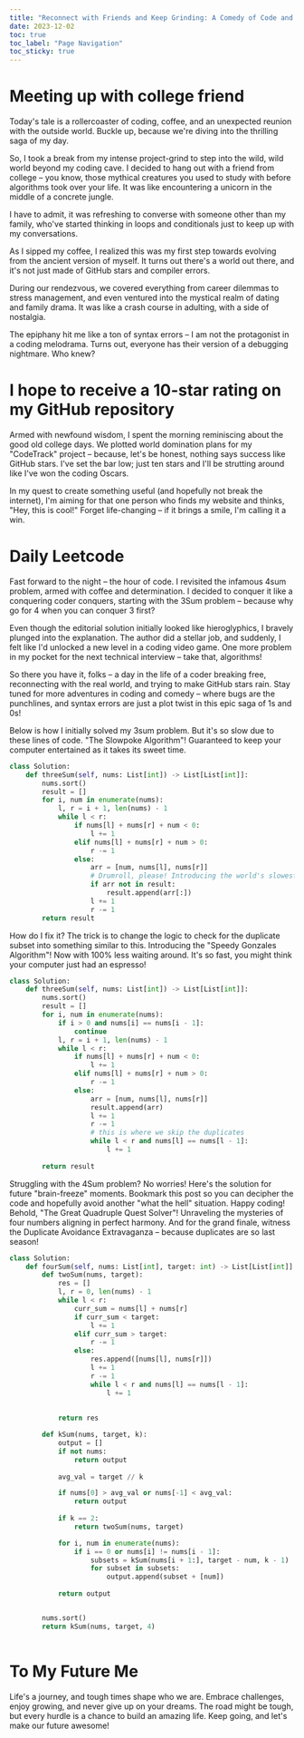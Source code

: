 ```yaml
---
title: "Reconnect with Friends and Keep Grinding: A Comedy of Code and Coffee"
date: 2023-12-02
toc: true
toc_label: "Page Navigation"
toc_sticky: true
---
```


# Meeting up with college friend
Today's tale is a rollercoaster of coding, coffee, and an unexpected reunion with the outside world. Buckle up, because we're diving into the thrilling saga of my day.

So, I took a break from my intense project-grind to step into the wild, wild world beyond my coding cave. I decided to hang out with a friend from college – you know, those mythical creatures you used to study with before algorithms took over your life. It was like encountering a unicorn in the middle of a concrete jungle.

I have to admit, it was refreshing to converse with someone other than my family, who've started thinking in loops and conditionals just to keep up with my conversations.

As I sipped my coffee, I realized this was my first step towards evolving from the ancient version of myself. It turns out there's a world out there, and it's not just made of GitHub stars and compiler errors.

During our rendezvous, we covered everything from career dilemmas to stress management, and even ventured into the mystical realm of dating and family drama. It was like a crash course in adulting, with a side of nostalgia.

The epiphany hit me like a ton of syntax errors – I am not the protagonist in a coding melodrama. Turns out, everyone has their version of a debugging nightmare. Who knew?

# I hope to receive a 10-star rating on my GitHub repository
Armed with newfound wisdom, I spent the morning reminiscing about the good old college days. We plotted world domination plans for my "CodeTrack" project – because, let's be honest, nothing says success like GitHub stars. I've set the bar low; just ten stars and I'll be strutting around like I've won the coding Oscars.

In my quest to create something useful (and hopefully not break the internet), I'm aiming for that one person who finds my website and thinks, "Hey, this is cool!" Forget life-changing – if it brings a smile, I'm calling it a win.

# Daily Leetcode
Fast forward to the night – the hour of code. I revisited the infamous 4sum problem, armed with coffee and determination. I decided to conquer it like a conquering coder conquers, starting with the 3Sum problem – because why go for 4 when you can conquer 3 first?

Even though the editorial solution initially looked like hieroglyphics, I bravely plunged into the explanation. The author did a stellar job, and suddenly, I felt like I'd unlocked a new level in a coding video game. One more problem in my pocket for the next technical interview – take that, algorithms!

So there you have it, folks – a day in the life of a coder breaking free, reconnecting with the real world, and trying to make GitHub stars rain. Stay tuned for more adventures in coding and comedy – where bugs are the punchlines, and syntax errors are just a plot twist in this epic saga of 1s and 0s!

Below is how I initially solved my 3sum problem. But it's so slow due to these lines of code. "The Slowpoke Algorithm"! Guaranteed to keep your computer entertained as it takes its sweet time.
```python
class Solution:
    def threeSum(self, nums: List[int]) -> List[List[int]]:
        nums.sort()
        result = []
        for i, num in enumerate(nums):
            l, r = i + 1, len(nums) - 1
            while l < r:
                if nums[l] + nums[r] + num < 0:
                    l += 1
                elif nums[l] + nums[r] + num > 0:
                    r -= 1
                else:
                    arr = [num, nums[l], nums[r]]
                    # Drumroll, please! Introducing the world's slowest check for duplicates!
                    if arr not in result:
                        result.append(arr[:])
                    l += 1
                    r -= 1
        return result
```

How do I fix it?
The trick is to change the logic to check for the duplicate subset into something similar to this.
Introducing the "Speedy Gonzales Algorithm"! Now with 100% less waiting around. It's so fast, you might think your computer just had an espresso!
```python
class Solution:
    def threeSum(self, nums: List[int]) -> List[List[int]]:
        nums.sort()
        result = []
        for i, num in enumerate(nums):
            if i > 0 and nums[i] == nums[i - 1]:
                continue
            l, r = i + 1, len(nums) - 1
            while l < r:
                if nums[l] + nums[r] + num < 0:
                    l += 1
                elif nums[l] + nums[r] + num > 0:
                    r -= 1
                else:
                    arr = [num, nums[l], nums[r]]
                    result.append(arr)
                    l += 1
                    r -= 1
                    # this is where we skip the duplicates
                    while l < r and nums[l] == nums[l - 1]: 
                        l += 1
                    
        return result
```

Struggling with the 4Sum problem? No worries! Here's the solution for future "brain-freeze" moments. Bookmark this post so you can decipher the code and hopefully avoid another "what the hell" situation. Happy coding!
Behold, "The Great Quadruple Quest Solver"! Unraveling the mysteries of four numbers aligning in perfect harmony. And for the grand finale, witness the Duplicate Avoidance Extravaganza – because duplicates are so last season!
```python
class Solution:
    def fourSum(self, nums: List[int], target: int) -> List[List[int]]:
        def twoSum(nums, target):
            res = []
            l, r = 0, len(nums) - 1
            while l < r:
                curr_sum = nums[l] + nums[r]
                if curr_sum < target:
                    l += 1
                elif curr_sum > target:
                    r -= 1
                else:
                    res.append([nums[l], nums[r]])
                    l += 1
                    r -= 1
                    while l < r and nums[l] == nums[l - 1]:
                        l += 1
                
            
            return res

        def kSum(nums, target, k):
            output = []
            if not nums:
                return output
            
            avg_val = target // k

            if nums[0] > avg_val or nums[-1] < avg_val:
                return output
            
            if k == 2:
                return twoSum(nums, target)

            for i, num in enumerate(nums):
                if i == 0 or nums[i] != nums[i - 1]:
                    subsets = kSum(nums[i + 1:], target - num, k - 1)
                    for subset in subsets:
                        output.append(subset + [num])
            
            return output


        nums.sort()
        return kSum(nums, target, 4)
        
```

# To My Future Me
Life's a journey, and tough times shape who we are. Embrace challenges, enjoy growing, and never give up on your dreams. The road might be tough, but every hurdle is a chance to build an amazing life. Keep going, and let's make our future awesome!